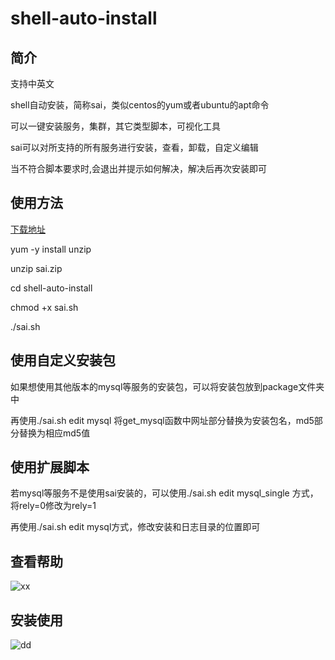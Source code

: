 # shell-auto-install

## 简介
支持中英文

shell自动安装，简称sai，类似centos的yum或者ubuntu的apt命令

可以一键安装服务，集群，其它类型脚本，可视化工具

sai可以对所支持的所有服务进行安装，查看，卸载，自定义编辑

当不符合脚本要求时,会退出并提示如何解决，解决后再次安装即可


## 使用方法
[下载地址](https://www.linuxidc.com/Linux/2016-05/131538.htm "下载地址")


yum -y install unzip

unzip sai.zip

cd shell-auto-install

chmod +x sai.sh

./sai.sh

## 使用自定义安装包

如果想使用其他版本的mysql等服务的安装包，可以将安装包放到package文件夹中

再使用./sai.sh edit mysql 将get_mysql函数中网址部分替换为安装包名，md5部分替换为相应md5值

## 使用扩展脚本

若mysql等服务不是使用sai安装的，可以使用./sai.sh edit mysql_single 方式，将rely=0修改为rely=1

再使用./sai.sh edit mysql方式，修改安装和日志目录的位置即可

## 查看帮助

 ![xx](https://github.com/goodboy23/shell-auto-install/blob/master/package/c.png)

## 安装使用

![dd](https://github.com/goodboy23/shell-auto-install/blob/master/package/d.png)
